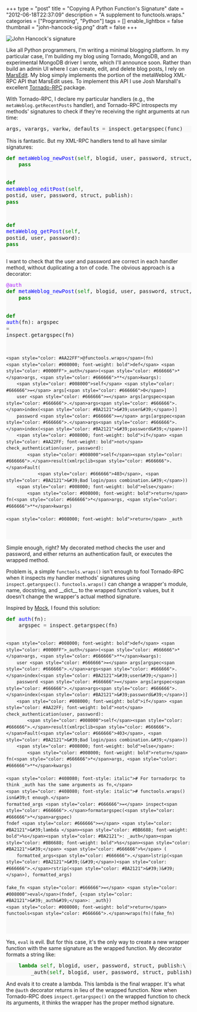 +++
type = "post"
title = "Copying A Python Function's Signature"
date = "2012-06-18T22:37:09"
description = "A supplement to functools.wraps."
categories = ["Programming", "Python"]
tags = []
enable_lightbox = false
thumbnail = "john-hancock-sig.png"
draft = false
+++

<p><img style="display:block; margin-left:auto; margin-right:auto;" src="john-hancock-sig.png" title="John Hancock's signature" /></p>
<p>Like all Python programmers, I'm writing a minimal blogging platform. In
my particular case, I'm building my blog using Tornado, MongoDB, and an
experimental MongoDB driver I wrote, which I'll announce soon. Rather
than build an admin UI where I can create, edit, and delete blog posts,
I rely on <a href="http://www.red-sweater.com/marsedit/">MarsEdit</a>. My blog
simply implements the portion of the metaWeblog XML-RPC API that
MarsEdit uses. To implement this API I use Josh Marshall's excellent
<a href="https://github.com/joshmarshall/tornadorpc">Tornado-RPC</a> package.</p>
<p>With Tornado-RPC, I declare my particular handlers (e.g., the
<code>metaWeblog.getRecentPosts</code> handler), and Tornado-RPC introspects my
methods' signatures to check if they're receiving the right arguments at
run time:</p>
<div class="codehilite" style="background: #f8f8f8"><pre style="line-height: 125%">args, varargs, varkw, defaults <span style="color: #666666">=</span> inspect<span style="color: #666666">.</span>getargspec(func)
</pre></div>


<p>This is fantastic. But my XML-RPC handlers tend to all have similar
signatures:</p>
<div class="codehilite" style="background: #f8f8f8"><pre style="line-height: 125%"><span style="color: #008000; font-weight: bold">def</span> <span style="color: #0000FF">metaWeblog_newPost</span>(<span style="color: #008000">self</span>, blogid, user, password, struct, publish):
    <span style="color: #008000; font-weight: bold">pass</span>

<span style="color: #008000; font-weight: bold">def</span> <span style="color: #0000FF">metaWeblog_editPost</span>(<span style="color: #008000">self</span>, postid, user, password, struct, publish):
    <span style="color: #008000; font-weight: bold">pass</span>

<span style="color: #008000; font-weight: bold">def</span> <span style="color: #0000FF">metaWeblog_getPost</span>(<span style="color: #008000">self</span>, postid, user, password):
    <span style="color: #008000; font-weight: bold">pass</span>
</pre></div>


<p>I want to check that the user and password are correct in each handler
method, without duplicating a ton of code. The obvious approach is a
decorator:</p>
<div class="codehilite" style="background: #f8f8f8"><pre style="line-height: 125%"><span style="color: #AA22FF">@auth</span>
<span style="color: #008000; font-weight: bold">def</span> <span style="color: #0000FF">metaWeblog_newPost</span>(<span style="color: #008000">self</span>, blogid, user, password, struct, publish):
    <span style="color: #008000; font-weight: bold">pass</span>

<span style="color: #008000; font-weight: bold">def</span> <span style="color: #0000FF">auth</span>(fn):
    argspec <span style="color: #666666">=</span> inspect<span style="color: #666666">.</span>getargspec(fn)

    <span style="color: #AA22FF">@functools.wraps</span>(fn)
    <span style="color: #008000; font-weight: bold">def</span> <span style="color: #0000FF">_auth</span>(<span style="color: #666666">*</span>args, <span style="color: #666666">**</span>kwargs):
        <span style="color: #008000">self</span> <span style="color: #666666">=</span> args[<span style="color: #666666">0</span>]
        user <span style="color: #666666">=</span> args[argspec<span style="color: #666666">.</span>args<span style="color: #666666">.</span>index(<span style="color: #BA2121">&#39;user&#39;</span>)]
        password <span style="color: #666666">=</span> args[argspec<span style="color: #666666">.</span>args<span style="color: #666666">.</span>index(<span style="color: #BA2121">&#39;password&#39;</span>)]
        <span style="color: #008000; font-weight: bold">if</span> <span style="color: #AA22FF; font-weight: bold">not</span> check_authentication(user, password):
            <span style="color: #008000">self</span><span style="color: #666666">.</span>result(xmlrpclib<span style="color: #666666">.</span>Fault(
                <span style="color: #666666">403</span>, <span style="color: #BA2121">&#39;Bad login/pass combination.&#39;</span>))
        <span style="color: #008000; font-weight: bold">else</span>:
            <span style="color: #008000; font-weight: bold">return</span> fn(<span style="color: #666666">*</span>args, <span style="color: #666666">**</span>kwargs)

    <span style="color: #008000; font-weight: bold">return</span> _auth
</pre></div>


<p>Simple enough, right? My decorated method checks the user and password,
and either returns an authentication fault, or executes the wrapped
method.</p>
<p>Problem is, a simple <code>functools.wraps()</code> isn't enough to fool
Tornado-RPC when it inspects my handler methods' signatures using
<code>inspect.getargspec()</code>. <code>functools.wraps()</code> can change a wrapper's
module, name, docstring, and __dict__ to the wrapped function's
values, but it doesn't change the wrapper's actual method signature.</p>
<p>Inspired by <a href="http://www.voidspace.org.uk/python/mock/">Mock</a>, I found
this solution:</p>
<div class="codehilite" style="background: #f8f8f8"><pre style="line-height: 125%"><span style="color: #008000; font-weight: bold">def</span> <span style="color: #0000FF">auth</span>(fn):
    argspec <span style="color: #666666">=</span> inspect<span style="color: #666666">.</span>getargspec(fn)

    <span style="color: #008000; font-weight: bold">def</span> <span style="color: #0000FF">_auth</span>(<span style="color: #666666">*</span>args, <span style="color: #666666">**</span>kwargs):
        user <span style="color: #666666">=</span> args[argspec<span style="color: #666666">.</span>args<span style="color: #666666">.</span>index(<span style="color: #BA2121">&#39;user&#39;</span>)]
        password <span style="color: #666666">=</span> args[argspec<span style="color: #666666">.</span>args<span style="color: #666666">.</span>index(<span style="color: #BA2121">&#39;password&#39;</span>)]
        <span style="color: #008000; font-weight: bold">if</span> <span style="color: #AA22FF; font-weight: bold">not</span> check_authentication(user, password):
            <span style="color: #008000">self</span><span style="color: #666666">.</span>result(xmlrpclib<span style="color: #666666">.</span>Fault(<span style="color: #666666">403</span>, <span style="color: #BA2121">&#39;Bad login/pass combination.&#39;</span>))
        <span style="color: #008000; font-weight: bold">else</span>:
            <span style="color: #008000; font-weight: bold">return</span> fn(<span style="color: #666666">*</span>args, <span style="color: #666666">**</span>kwargs)

    <span style="color: #408080; font-style: italic"># For tornadorpc to think _auth has the same arguments as fn,</span>
    <span style="color: #408080; font-style: italic"># functools.wraps() isn&#39;t enough.</span>
    formatted_args <span style="color: #666666">=</span> inspect<span style="color: #666666">.</span>formatargspec(<span style="color: #666666">*</span>argspec)
    fndef <span style="color: #666666">=</span> <span style="color: #BA2121">&#39;lambda </span><span style="color: #BB6688; font-weight: bold">%s</span><span style="color: #BA2121">: _auth</span><span style="color: #BB6688; font-weight: bold">%s</span><span style="color: #BA2121">&#39;</span> <span style="color: #666666">%</span> (
        formatted_args<span style="color: #666666">.</span>lstrip(<span style="color: #BA2121">&#39;(&#39;</span>)<span style="color: #666666">.</span>rstrip(<span style="color: #BA2121">&#39;)&#39;</span>), formatted_args)

    fake_fn <span style="color: #666666">=</span> <span style="color: #008000">eval</span>(fndef, {<span style="color: #BA2121">&#39;_auth&#39;</span>: _auth})
    <span style="color: #008000; font-weight: bold">return</span> functools<span style="color: #666666">.</span>wraps(fn)(fake_fn)
</pre></div>


<p>Yes, <code>eval</code> is evil. But for this case, it's the only way to create a
new wrapper function with the same signature as the wrapped function. My
decorator formats a string like:</p>
<div class="codehilite" style="background: #f8f8f8"><pre style="line-height: 125%">    <span style="color: #008000; font-weight: bold">lambda</span> <span style="color: #008000">self</span>, blogid, user, password, struct, publish:\
        _auth(<span style="color: #008000">self</span>, blogid, user, password, struct, publish)
</pre></div>


<p>And evals it to create a lambda. This lambda is the final wrapper. It's
what the <code>@auth</code> decorator returns in lieu of the wrapped function. Now
when Tornado-RPC does <code>inspect.getargspec()</code> on the wrapped function to
check its arguments, it thinks the wrapper has the proper method
signature.</p>
    